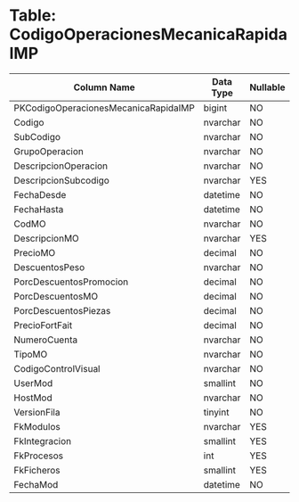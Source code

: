 # Table: CodigoOperacionesMecanicaRapidaIMP

| Column Name | Data Type | Nullable |
|-------------|-----------|----------|
| PKCodigoOperacionesMecanicaRapidaIMP | bigint | NO |
| Codigo | nvarchar | NO |
| SubCodigo | nvarchar | NO |
| GrupoOperacion | nvarchar | NO |
| DescripcionOperacion | nvarchar | NO |
| DescripcionSubcodigo | nvarchar | YES |
| FechaDesde | datetime | NO |
| FechaHasta | datetime | NO |
| CodMO | nvarchar | NO |
| DescripcionMO | nvarchar | YES |
| PrecioMO | decimal | NO |
| DescuentosPeso | nvarchar | NO |
| PorcDescuentosPromocion | decimal | NO |
| PorcDescuentosMO | decimal | NO |
| PorcDescuentosPiezas | decimal | NO |
| PrecioFortFait | decimal | NO |
| NumeroCuenta | nvarchar | NO |
| TipoMO | nvarchar | NO |
| CodigoControlVisual | nvarchar | NO |
| UserMod | smallint | NO |
| HostMod | nvarchar | NO |
| VersionFila | tinyint | NO |
| FkModulos | nvarchar | YES |
| FkIntegracion | smallint | YES |
| FkProcesos | int | YES |
| FkFicheros | smallint | YES |
| FechaMod | datetime | NO |
